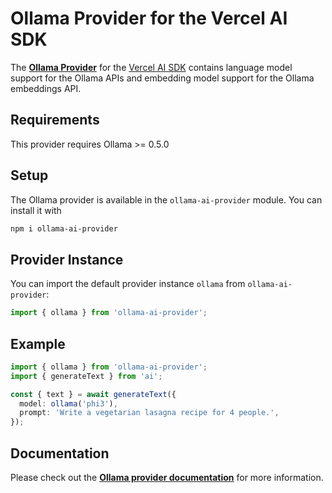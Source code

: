 # Ollama Provider for the Vercel AI SDK

The **[Ollama Provider](https://github.com/sgomez/ollama-ai-provider)** for the [Vercel AI SDK](https://sdk.vercel.ai/docs)
contains language model support for the Ollama APIs and embedding model support for the Ollama embeddings API.

## Requirements

This provider requires Ollama >= 0.5.0

## Setup

The Ollama provider is available in the `ollama-ai-provider` module. You can install it with

```bash
npm i ollama-ai-provider
```

## Provider Instance

You can import the default provider instance `ollama` from `ollama-ai-provider`:

```ts
import { ollama } from 'ollama-ai-provider';
```

## Example

```ts
import { ollama } from 'ollama-ai-provider';
import { generateText } from 'ai';

const { text } = await generateText({
  model: ollama('phi3'),
  prompt: 'Write a vegetarian lasagna recipe for 4 people.',
});
```

## Documentation

Please check out the **[Ollama provider documentation](https://github.com/sgomez/ollama-ai-provider)** for more information.
